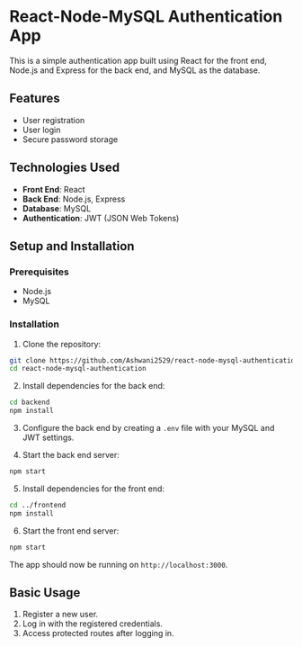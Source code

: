 # React-Node-MySQL Authentication App

This is a simple authentication app built using React for the front end, Node.js and Express for the back end, and MySQL as the database.

## Features

- User registration
- User login
- Secure password storage

## Technologies Used

- **Front End**: React
- **Back End**: Node.js, Express
- **Database**: MySQL
- **Authentication**: JWT (JSON Web Tokens)

## Setup and Installation

### Prerequisites

- Node.js
- MySQL

### Installation

1. Clone the repository:

```sh
git clone https://github.com/Ashwani2529/react-node-mysql-authentication.git
cd react-node-mysql-authentication
```

2. Install dependencies for the back end:

```sh
cd backend
npm install
```

3. Configure the back end by creating a `.env` file with your MySQL and JWT settings.

4. Start the back end server:

```sh
npm start
```

5. Install dependencies for the front end:

```sh
cd ../frontend
npm install
```

6. Start the front end server:

```sh
npm start
```

The app should now be running on `http://localhost:3000`.

## Basic Usage

1. Register a new user.
2. Log in with the registered credentials.
3. Access protected routes after logging in.
